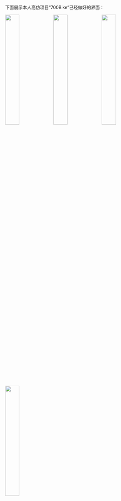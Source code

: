 下面展示本人高仿项目“700Bike”已经做好的界面：

<p><img src="http://images2015.cnblogs.com/blog/784420/201608/784420-20160807043209137-1520475585.png" alt="" width="30%" />&nbsp;<img src="http://images2015.cnblogs.com/blog/784420/201608/784420-20160807190236559-883750397.png"  alt="" width="30%"  />&nbsp;<img src="http://images2015.cnblogs.com/blog/784420/201608/784420-20160807043457184-1351888110.jpg" alt="" width="30%"  /></p>

<p><img src="http://images2015.cnblogs.com/blog/784420/201608/784420-20160807043507825-1461277028.jpg" alt="" width="30%" /></p>
